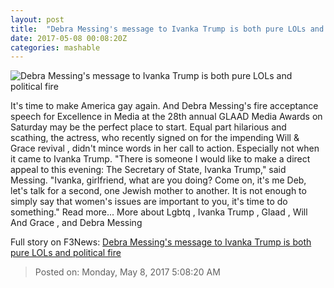 ```yaml
---
layout: post
title:  "Debra Messing's message to Ivanka Trump is both pure LOLs and political fire"
date: 2017-05-08 00:08:20Z
categories: mashable
---
```


![Debra Messing's message to Ivanka Trump is both pure LOLs and political fire](http://i.amz.mshcdn.com/eNLEMA9t954SuQVlX_DmaQ6I6CI=/1200x630/2017%2F05%2F08%2Fc8%2Fedbaa6d15f724a7fbabbf5d89675370b.a8321.png)

It's time to make America gay again. And Debra Messing's fire acceptance speech for Excellence in Media at the 28th annual GLAAD Media Awards on Saturday may be the perfect place to start. Equal part hilarious and scathing, the actress, who recently signed on for the impending Will & Grace revival , didn't mince words in her call to action. Especially not when it came to Ivanka Trump. "There is someone I would like to make a direct appeal to this evening: The Secretary of State, Ivanka Trump," said Messing. "Ivanka, girlfriend, what are you doing? Come on, it's me Deb, let's talk for a second, one Jewish mother to another. It is not enough to simply say that women's issues are important to you, it's time to do something." Read more... More about Lgbtq , Ivanka Trump , Glaad , Will And Grace , and Debra Messing


Full story on F3News: [Debra Messing's message to Ivanka Trump is both pure LOLs and political fire](http://www.f3nws.com/n/NECae)

> Posted on: Monday, May 8, 2017 5:08:20 AM
